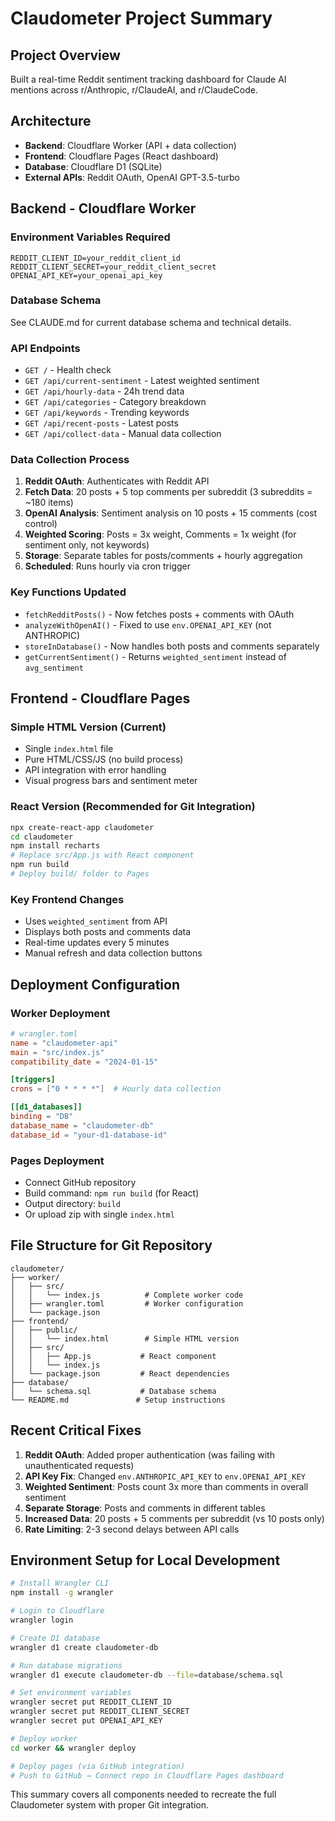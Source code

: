 # Claudometer Project Summary

## Project Overview
Built a real-time Reddit sentiment tracking dashboard for Claude AI mentions across r/Anthropic, r/ClaudeAI, and r/ClaudeCode.

## Architecture
- **Backend**: Cloudflare Worker (API + data collection)
- **Frontend**: Cloudflare Pages (React dashboard)
- **Database**: Cloudflare D1 (SQLite)
- **External APIs**: Reddit OAuth, OpenAI GPT-3.5-turbo

## Backend - Cloudflare Worker

### Environment Variables Required
```
REDDIT_CLIENT_ID=your_reddit_client_id
REDDIT_CLIENT_SECRET=your_reddit_client_secret
OPENAI_API_KEY=your_openai_api_key
```

### Database Schema
See CLAUDE.md for current database schema and technical details.

### API Endpoints
- `GET /` - Health check
- `GET /api/current-sentiment` - Latest weighted sentiment
- `GET /api/hourly-data` - 24h trend data
- `GET /api/categories` - Category breakdown
- `GET /api/keywords` - Trending keywords
- `GET /api/recent-posts` - Latest posts
- `GET /api/collect-data` - Manual data collection

### Data Collection Process
1. **Reddit OAuth**: Authenticates with Reddit API
2. **Fetch Data**: 20 posts + 5 top comments per subreddit (3 subreddits = ~180 items)
3. **OpenAI Analysis**: Sentiment analysis on 10 posts + 15 comments (cost control)
4. **Weighted Scoring**: Posts = 3x weight, Comments = 1x weight (for sentiment only, not keywords)
5. **Storage**: Separate tables for posts/comments + hourly aggregation
6. **Scheduled**: Runs hourly via cron trigger

### Key Functions Updated
- `fetchRedditPosts()` - Now fetches posts + comments with OAuth
- `analyzeWithOpenAI()` - Fixed to use `env.OPENAI_API_KEY` (not ANTHROPIC)
- `storeInDatabase()` - Now handles both posts and comments separately
- `getCurrentSentiment()` - Returns `weighted_sentiment` instead of `avg_sentiment`

## Frontend - Cloudflare Pages

### Simple HTML Version (Current)
- Single `index.html` file
- Pure HTML/CSS/JS (no build process)
- API integration with error handling
- Visual progress bars and sentiment meter

### React Version (Recommended for Git Integration)
```bash
npx create-react-app claudometer
cd claudometer
npm install recharts
# Replace src/App.js with React component
npm run build
# Deploy build/ folder to Pages
```

### Key Frontend Changes
- Uses `weighted_sentiment` from API
- Displays both posts and comments data
- Real-time updates every 5 minutes
- Manual refresh and data collection buttons

## Deployment Configuration

### Worker Deployment
```toml
# wrangler.toml
name = "claudometer-api"
main = "src/index.js"
compatibility_date = "2024-01-15"

[triggers]
crons = ["0 * * * *"]  # Hourly data collection

[[d1_databases]]
binding = "DB"
database_name = "claudometer-db"
database_id = "your-d1-database-id"
```

### Pages Deployment
- Connect GitHub repository
- Build command: `npm run build` (for React)
- Output directory: `build`
- Or upload zip with single `index.html`

## File Structure for Git Repository

```
claudometer/
├── worker/
│   ├── src/
│   │   └── index.js          # Complete worker code
│   ├── wrangler.toml         # Worker configuration
│   └── package.json
├── frontend/
│   ├── public/
│   │   └── index.html        # Simple HTML version
│   ├── src/
│   │   ├── App.js           # React component
│   │   └── index.js
│   └── package.json         # React dependencies
├── database/
│   └── schema.sql           # Database schema
└── README.md               # Setup instructions
```

## Recent Critical Fixes
1. **Reddit OAuth**: Added proper authentication (was failing with unauthenticated requests)
2. **API Key Fix**: Changed `env.ANTHROPIC_API_KEY` to `env.OPENAI_API_KEY`
3. **Weighted Sentiment**: Posts count 3x more than comments in overall sentiment
4. **Separate Storage**: Posts and comments in different tables
5. **Increased Data**: 20 posts + 5 comments per subreddit (vs 10 posts only)
6. **Rate Limiting**: 2-3 second delays between API calls

## Environment Setup for Local Development
```bash
# Install Wrangler CLI
npm install -g wrangler

# Login to Cloudflare
wrangler login

# Create D1 database
wrangler d1 create claudometer-db

# Run database migrations
wrangler d1 execute claudometer-db --file=database/schema.sql

# Set environment variables
wrangler secret put REDDIT_CLIENT_ID
wrangler secret put REDDIT_CLIENT_SECRET  
wrangler secret put OPENAI_API_KEY

# Deploy worker
cd worker && wrangler deploy

# Deploy pages (via GitHub integration)
# Push to GitHub → Connect repo in Cloudflare Pages dashboard
```

This summary covers all components needed to recreate the full Claudometer system with proper Git integration.
